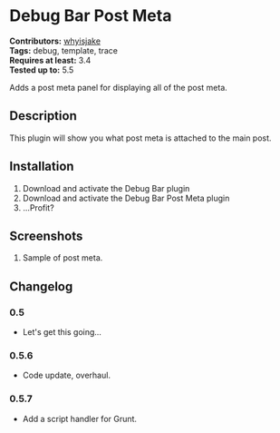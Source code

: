 # Debug Bar Post Meta #
**Contributors:** [whyisjake](https://profiles.wordpress.org/whyisjake)  
**Tags:** debug, template, trace  
**Requires at least:** 3.4  
**Tested up to:** 5.5  

Adds a post meta panel for displaying all of the post meta.

## Description ##

This plugin will show you what post meta is attached to the main post.

## Installation ##

1. Download and activate the Debug Bar plugin
2. Download and activate the Debug Bar Post Meta plugin
3. ...Profit?

## Screenshots ##

1. Sample of post meta.

## Changelog ##

### 0.5 ###
* Let's get this going...

### 0.5.6 ###
* Code update, overhaul.

### 0.5.7 ###
* Add a script handler for Grunt.
